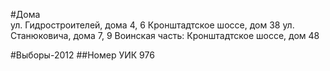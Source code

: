 
#Дома  
ул. Гидростроителей, дома 4, 6 Кронштадтское шоссе, дом 38 ул. Станюковича, дома 7, 9 Воинская часть: Кронштадтское шоссе, дом 48


#Выборы-2012
##Номер УИК
976
